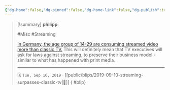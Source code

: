 ```yaml
---
{"dg-home":false,"dg-pinned":false,"dg-home-link":false,"dg-publish":true,"tags":["dgblip"],"created-date":"2019-09-10T00:00:00","disabled rules":["yaml-title","yaml-title-alias","file-name-heading"],"title":"philipp @ 2019-09-10","dg-permalink":"2019/09/10/streaming-surpasses-classic-tv/","updated-date":"2025-04-30T22:27:35","dg-path":"blips/2019-09-10-streaming-surpasses-classic-tv.md","permalink":"/2019/09/10/streaming-surpasses-classic-tv/","dgPassFrontmatter":true}
---
```


> [!summary] **philipp**:
>
> #Misc #Streaming
>
> [In Germany, the age group of 14-29 are consuming streamed video more than classic TV.](https://meedia.de/2019/09/06/ard-zdf-studie-netflix-youtube-co-haben-bei-den-14-bis-29-jaehrigen-das-fernsehen-ueberholt/) This will definitely mean that TV executives will ask for laws against streaming, to preserve their business model - similar to what has happened with print media.
> - - -
>
> 🗓️ `Tue, Sep 10, 2019` · [[public/blips/2019-09-10-streaming-surpasses-classic-tv\|🔗]]
{ #blip}

